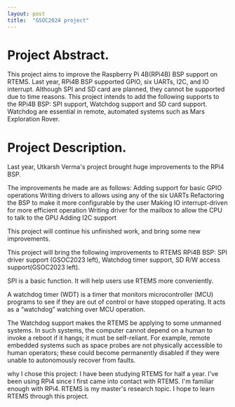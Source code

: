 ```yaml
---
layout: post
title:  "GSOC2024 project"
---
```


# Project Abstract.  

This project aims to improve the Raspberry Pi 4B(RPi4B) BSP support on RTEMS. Last year, RPi4B BSP supported GPIO, six UARTs, I2C, and IO interrupt. Although SPI and SD card are planned, they cannot be supported due to time reasons. This project intends to add the following supports to the RPi4B BSP: SPI support, Watchdog support and SD card support. Watchdog are essential in remote, automated systems such as Mars Exploration Rover.

# Project Description. 

Last year, Utkarsh Verma's project brought huge improvements to the RPi4 BSP.

The improvements he made are as follows:
Adding support for basic GPIO operations
Writing drivers to allows using any of the six UARTs
Refactoring the BSP to make it more configurable by the user
Making IO interrupt-driven for more efficient operation
Writing driver for the mailbox to allow the CPU to talk to the GPU
Adding I2C support

This project will continue his unfinished work, and bring some new improvements.

This project will bring the following improvements to RTEMS RPi4B BSP:
SPI driver support (GSOC2023 left),
Watchdog timer support,
SD R/W access support(GSOC2023 left).

SPI is a basic function. It will help users use RTEMS more conveniently.

A watchdog timer (WDT) is a timer that monitors microcontroller (MCU) programs to see if they are out of control or have stopped operating. It acts as a “watchdog” watching over MCU operation.

The Watchdog support makes the RTEMS be applying to some unmanned systems. In such systems, the computer cannot depend on a human to invoke a reboot if it hangs; it must be self-reliant. For example, remote embedded systems such as space probes are not physically accessible to human operators; these could become permanently disabled if they were unable to autonomously recover from faults.

why I chose this project:
I have been studying RTEMS for half a year. I've been using RPi4 since I first came into contact with RTEMS. I'm familiar enough with RPi4.
RTEMS is my master's research topic. I hope to learn RTEMS through this project.
